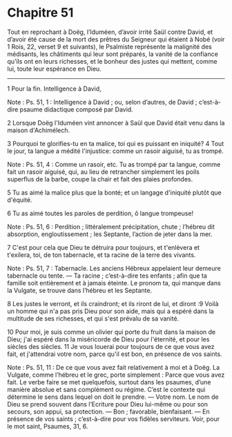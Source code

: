 # Chapitre 51

Tout en reprochant à Doëg, l’Iduméen, d’avoir irrité Saül contre David, et d’avoir été cause de la mort des prêtres du Seigneur qui étaient à Nobé (voir 1 Rois, 22, verset 9 et suivants), le Psalmiste représente la malignité des médisants, les châtiments qui leur sont préparés, la vanité de la confiance qu’ils ont en leurs richesses, et le bonheur des justes qui mettent, comme lui, toute leur espérance en Dieu.

***

1 Pour la fin. Intelligence à David,

<span class="bible-note">Note : </span> Ps. 51, 1 : Intelligence à David ; ou, selon d’autres, de David ; c’est-à-dire psaume didactique composé par David.

2 Lorsque Doëg l'Iduméen vint annoncer à Saül que David était venu dans la maison d'Achimélech.


3 Pourquoi te glorifies-tu en ta malice, toi qui es puissant en iniquité? 4 Tout le jour, ta langue a médité l'injustice: comme un rasoir aiguisé, tu as trompé.

<span class="bible-note">Note : </span> Ps. 51, 4 : Comme un rasoir, etc. Tu as trompé par ta langue, comme fait un rasoir aiguisé, qui, au lieu de retrancher simplement les poils superflus de la barbe, coupe la chair et fait des plaies profondes.

5 Tu as aimé la malice plus que la bonté; et un langage d'iniquité plutôt que d'équité.


6 Tu as aimé toutes les paroles de perdition, ô langue trompeuse!

<span class="bible-note">Note : </span> Ps. 51, 6 : Perdition ; littéralement précipitation, chute ; l’hébreu dit absorption, engloutissement ; les Septante, l’action de jeter dans la mer.

7 C'est pour cela que Dieu te détruira pour toujours, et t'enlèvera et t'exilera, toi, de ton tabernacle, et ta racine de la terre des vivants.

<span class="bible-note">Note : </span> Ps. 51, 7 : Tabernacle. Les anciens Hébreux appelaient leur demeure tabernacle ou tente. ― Ta racine ; c’est-à-dire tes enfants ; afin que ta famille soit entièrement et à jamais éteinte. Le pronom ta, qui manque dans la Vulgate, se trouve dans l’hébreu et les Septante.


8 Les justes le verront, et ils craindront; et ils riront de lui, et diront :9 Voilà un homme qui n'a pas pris Dieu pour son aide, mais qui a espéré dans la multitude de ses richesses, et qui s'est prévalu de sa vanité.


10 Pour moi, je suis comme un olivier qui porte du fruit dans la maison de Dieu; j'ai espéré dans la miséricorde de Dieu pour l'éternité, et pour les siècles des siècles. 11 Je vous louerai pour toujours de ce que vous avez fait, et j'attendrai votre nom, parce qu'il est bon, en présence de vos saints.

<span class="bible-note">Note : </span> Ps. 51, 11 : De ce que vous avez fait relativement à moi et à Doëg. La Vulgate, comme l’hébreu et le grec, porte simplement : Parce que vous avez fait. Le verbe faire se met quelquefois, surtout dans les psaumes, d’une manière absolue et sans complément ou régime. C’est le contexte qui détermine le sens dans lequel on doit le prendre. ― Votre nom. Le nom de Dieu se prend souvent dans l’Ecriture pour Dieu lui-même ou pour son secours, son appui, sa protection. ― Bon ; favorable, bienfaisant. ― En présence de vos saints ; c’est-à-dire pour vos fidèles serviteurs. Voir, pour le mot saint, Psaumes, 31, 6.

